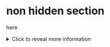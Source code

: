 # non hidden section
here

<details>
  <summary>Click to reveal more information</summary>

  Here is the hidden content that will be revealed when you click the summary.

  You can use **bold text**, *italics*, and even include [links](https://example.com) inside this section.

  - List item 1
  - List item 2
  - List item 3

</details>